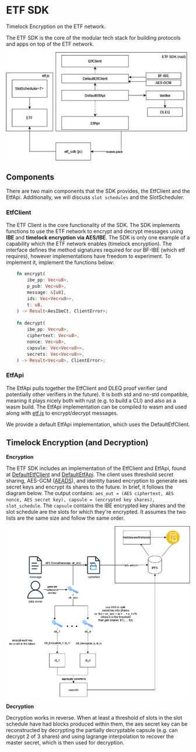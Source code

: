 # ETF SDK

Timelock Encryption on the ETF network.

The ETF SDK is the core of the modular tech stack for building protocols and apps on top of the ETF network. 

![1](../../static/assets/sdk.png)

## Components

There are two main components that the SDK provides, the EtfClient and the EtfApi. Additionally, we will discuss `slot schedules` and the SlotScheduler.

### EtfClient

The ETF Client is the core functionality of the SDK. The SDK implements functions to use the ETF network to encrypt and decrypt messages using **IBE** and **timelock encryption via AES/IBE**. The SDK is only one example of a capability which the ETF network enables (timelock encryption). The interface defines the method signatures required for our BF-IBE (which etf requires), however implementations have freedom to experiment. To implement it, implement the functions below:

``` rust
    fn encrypt(
        ibe_pp: Vec<u8>,
        p_pub: Vec<u8>,
        message: &[u8],
        ids: Vec<Vec<u8>>,
        t: u8,
    ) -> Result<AesIbeCt, ClientError>; 

    fn decrypt(
        ibe_pp: Vec<u8>,
        ciphertext: Vec<u8>,
        nonce: Vec<u8>,
        capsule: Vec<Vec<u8>>,
        secrets: Vec<Vec<u8>>,
    ) -> Result<Vec<u8>, ClientError>;
```

### EtfApi

The EtfApi pulls together the EtfClient and DLEQ proof verifier (and potentially other verifiers in the future). It is both std and no-std compatible, meaning it plays nicely both with rust (e.g. to build a CLI) and also as a wasm build. The EtfApi implementation can be compiled to wasm and used along with [etf.js](https://github.com/ideal-lab5/etf.js) to encrypt/decrypt messages.

We provide a default EtfApi implementation, which uses the DefaultEtfClient.

## Timelock Encryption (and Decryption)

**Encryption**

The ETF SDK includes an implementation of the EtfClient and EtfApi, found at [DefaultEtfClient](https://github.com/ideal-lab5/etf-sdk/blob/05f625f14cfd3c020e156e76beecb1a4e8a3f1ba/crypto/src/client/client.rs#L36) and [DefaultEtfApi](https://github.com/ideal-lab5/etf-sdk/blob/05f625f14cfd3c020e156e76beecb1a4e8a3f1ba/api/src/api.rs#L16). The client uses threshold secret sharing, AES-GCM ([AEADS](https://github.com/RustCrypto/AEADs/tree/master/aes-gcm)), and identity based encryption to generate aes secret keys and encrypt its shares to the future. In brief, it follows the diagram below. The output contains: `aes_out = (AES ciphertext, AES nonce, AES secret key), capsule = (encrypted key shares), slot_schedule`. The `capsule` contains the IBE encrypted key shares and the slot schedule are the slots for which they're encrypted. It assumes the two lists are the same size and follow the same order.

![2](../../static/assets/aes_etf.png)

**Decryption**

Decryption works in reverse. When at least a threshold of slots in the slot schedule have had blocks produced within them, the aes secret key can be reconstructed by decrypting the partially decryptable capsule (e.g. can decrypt 2 of 3 shares) and using lagrange interpolation to recover the master secret, which is then used for decryption.